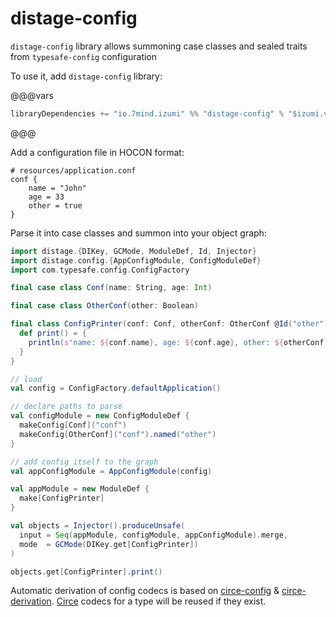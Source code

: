 distage-config
================

`distage-config` library allows summoning case classes and sealed traits from `typesafe-config` configuration

To use it, add `distage-config` library:

@@@vars

```scala
libraryDependencies += "io.7mind.izumi" %% "distage-config" % "$izumi.version$"
```

@@@

Add a configuration file in HOCON format:

```hocon
# resources/application.conf
conf {
    name = "John"
    age = 33
    other = true
}
```

Parse it into case classes and summon into your object graph:

```scala mdoc:reset-object:to-string
import distage.{DIKey, GCMode, ModuleDef, Id, Injector}
import distage.config.{AppConfigModule, ConfigModuleDef}
import com.typesafe.config.ConfigFactory

final case class Conf(name: String, age: Int)

final case class OtherConf(other: Boolean)

final class ConfigPrinter(conf: Conf, otherConf: OtherConf @Id("other")) {
  def print() = {
    println(s"name: ${conf.name}, age: ${conf.age}, other: ${otherConf.other}")
  }
}

// load
val config = ConfigFactory.defaultApplication()

// declare paths to parse
val configModule = new ConfigModuleDef {
  makeConfig[Conf]("conf")
  makeConfig[OtherConf]("conf").named("other")
}

// add config itself to the graph
val appConfigModule = AppConfigModule(config)

val appModule = new ModuleDef {
  make[ConfigPrinter]
}

val objects = Injector().produceUnsafe(
  input = Seq(appModule, configModule, appConfigModule).merge,
  mode  = GCMode(DIKey.get[ConfigPrinter])
)

objects.get[ConfigPrinter].print()
```

Automatic derivation of config codecs is based on [circe-config](https://github.com/circe/circe-config) & [circe-derivation](https://github.com/circe/circe-derivation). 
[Circe](https://github.com/circe/circe) codecs for a type will be reused if they exist.

